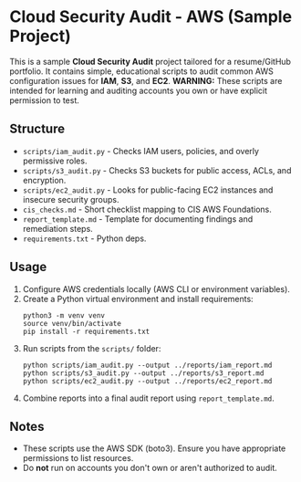 # Cloud Security Audit - AWS (Sample Project)

This is a sample **Cloud Security Audit** project tailored for a resume/GitHub portfolio.
It contains simple, educational scripts to audit common AWS configuration issues for **IAM**, **S3**, and **EC2**.
**WARNING:** These scripts are intended for learning and auditing accounts you own or have explicit permission to test.

## Structure
- `scripts/iam_audit.py` - Checks IAM users, policies, and overly permissive roles.
- `scripts/s3_audit.py` - Checks S3 buckets for public access, ACLs, and encryption.
- `scripts/ec2_audit.py` - Looks for public-facing EC2 instances and insecure security groups.
- `cis_checks.md` - Short checklist mapping to CIS AWS Foundations.
- `report_template.md` - Template for documenting findings and remediation steps.
- `requirements.txt` - Python deps.

## Usage
1. Configure AWS credentials locally (AWS CLI or environment variables).
2. Create a Python virtual environment and install requirements:
   ```
   python3 -m venv venv
   source venv/bin/activate
   pip install -r requirements.txt
   ```
3. Run scripts from the `scripts/` folder:
   ```
   python scripts/iam_audit.py --output ../reports/iam_report.md
   python scripts/s3_audit.py --output ../reports/s3_report.md
   python scripts/ec2_audit.py --output ../reports/ec2_report.md
   ```
4. Combine reports into a final audit report using `report_template.md`.

## Notes
- These scripts use the AWS SDK (boto3). Ensure you have appropriate permissions to list resources.
- Do **not** run on accounts you don't own or aren't authorized to audit.
